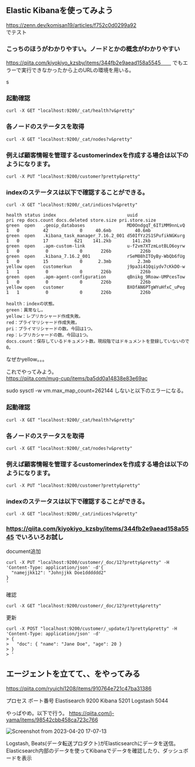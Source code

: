 ## Elastic Kibanaを使ってみよう  
https://zenn.dev/komisan19/articles/f752c0d0299a92  
でテスト  

### こっちのほうがわかりやすい。ノードとかの概念がわかりやすい  
https://qiita.com/kiyokiyo_kzsby/items/344fb2e9aead158a5545　　
でもエラーで実行できなかったから上のURLの環境を用いる。  

s
### 起動確認  
```
curl -X GET "localhost:9200/_cat/health?v&pretty"
```

### 各ノードのステータスを取得  
```
curl -X GET "localhost:9200/_cat/nodes?v&pretty"
```


### 例えば顧客情報を管理するcustomerindexを作成する場合は以下のようになります。  
```
curl -X PUT "localhost:9200/customer?pretty&pretty"
```

### indexのステータスは以下で確認することができる。  
```
curl -X GET "localhost:9200/_cat/indices?v&pretty"
```

```
health status index                           uuid                   pri rep docs.count docs.deleted store.size pri.store.size
green  open   .geoip_databases                MD0OndgqT_6ITiMM9nnLvQ   1   0         42            0     40.6mb         40.6mb
green  open   .kibana_task_manager_7.16.2_001 d50IfYz2S1SPufikNGKurg   1   0         17          621    141.2kb        141.2kb
green  open   .apm-custom-link                u-f2vm7XTzmLotBLO6oyrw   1   0          0            0       226b           226b
green  open   .kibana_7.16.2_001              rSeM08hITOyBy-WbQb6fUg   1   0         15            0      2.3mb          2.3mb
yellow open   customerkun                     j9pa3i41Qqiydv7cKkDO-w   1   1          0            0       226b           226b
green  open   .apm-agent-configuration        qBnikg_9Roaw-UMPcesTow   1   0          0            0       226b           226b
yellow open   customer                        BXOfAN6PTgWYuHfxC_uPeg   1   1          0            0       226b           226b
```

```
health：indexの状態。
green：異常なし。
yellow：レプリカシャード作成失敗。
red：プライマリシャード作成失敗。
pri：プライマリシャードの数。今回は1つ。
rep：レプリカシャードの数。今回は1つ。
docs.count：保存しているドキュメント数。現段階ではドキュメントを登録していないので0。
```

なぜかyellow。。。  


これでやってみよう。  
https://qiita.com/mug-cup/items/ba5dd0a14838e83e69ac  

sudo sysctl -w vm.max_map_count=262144
しないと以下のエラーになる。


### 起動確認  
```
curl -X GET "localhost:9200/_cat/health?v&pretty"
```

### 各ノードのステータスを取得  
```
curl -X GET "localhost:9200/_cat/nodes?v&pretty"
```


### 例えば顧客情報を管理するcustomerindexを作成する場合は以下のようになります。  
```
curl -X PUT "localhost:9200/customer?pretty&pretty"
```

### indexのステータスは以下で確認することができる。  
```
curl -X GET "localhost:9200/_cat/indices?v&pretty"
```

### https://qiita.com/kiyokiyo_kzsby/items/344fb2e9aead158a5545  でいろいろお試し

document追加  
```
curl -X PUT "localhost:9200/customer/_doc/12?pretty&pretty" -H 'Content-Type: application/json' -d'{
  "namejjkk12": "Johnjjkk Doe1dddddd2"
}
'
```
確認  
```
curl -X GET "localhost:9200/customer/_doc/12?pretty&pretty"
```


更新
```
curl -X POST "localhost:9200/customer/_update/1?pretty&pretty" -H 'Content-Type: application/json' -d'
> {
>   "doc": { "name": "Jane Doe", "age": 20 }
> }
> '

```



## エージェントを立てて、、をやってみる

https://qiita.com/ryuichi1208/items/910764e721c47ba31386

プロセス	ポート番号
Elastisearch	9200
Kibana	5201
Logstash	5044

やっぱやめ。以下で行う。
https://qiita.com/j-yama/items/98542cbb458ca723c766

![Screenshot from 2023-04-20 17-07-13](https://user-images.githubusercontent.com/58873037/233301722-1797e836-4b50-4f80-866e-0da74476150f.png)

Logstash, Beats(データ転送プロダクト)がElasticsearchにデータを送信。
Elasticsearch内部のデータを使ってKibanaでデータを確認したり、ダッシュボードを表示



